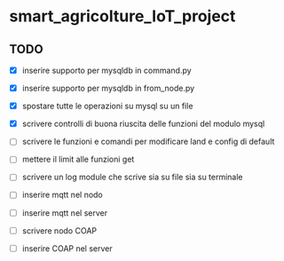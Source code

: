 # smart_agricolture_IoT_project

## TODO

* [x] inserire supporto per mysqldb in command.py
* [x] inserire supporto per mysqldb in from_node.py
* [x] spostare tutte le operazioni su mysql su un file
* [x] scrivere controlli di buona riuscita delle funzioni del modulo mysql
* [ ] scrivere le funzioni e comandi per modificare land e config di default
* [ ] mettere il limit alle funzioni get
* [ ] scrivere un log module che scrive sia su file sia su terminale

* [ ] inserire mqtt nel nodo
* [ ] inserire mqtt nel server

* [ ] scrivere nodo COAP
* [ ] inserire COAP nel server
